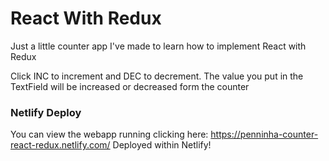 # React With Redux
Just a little counter app I've made to learn how to implement React with Redux

Click INC to increment and DEC to decrement. The value you put in the TextField will be increased or decreased form the counter

### Netlify Deploy
You can view the webapp running clicking here: https://penninha-counter-react-redux.netlify.com/
Deployed within Netlify!
